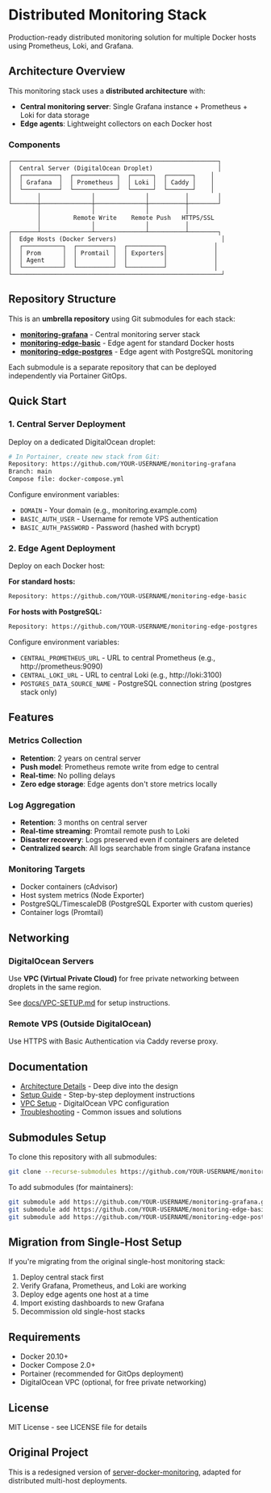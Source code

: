 # Distributed Monitoring Stack

Production-ready distributed monitoring solution for multiple Docker hosts using Prometheus, Loki, and Grafana.

## Architecture Overview

This monitoring stack uses a **distributed architecture** with:
- **Central monitoring server**: Single Grafana instance + Prometheus + Loki for data storage
- **Edge agents**: Lightweight collectors on each Docker host

### Components

```
┌─────────────────────────────────────────────────────────┐
│  Central Server (DigitalOcean Droplet)                  │
│  ┌──────────┐  ┌────────────┐  ┌──────┐  ┌───────┐    │
│  │ Grafana  │  │ Prometheus │  │ Loki │  │ Caddy │    │
│  └──────────┘  └────────────┘  └──────┘  └───────┘    │
│       │              │              │          │        │
└───────┼──────────────┼──────────────┼──────────┼────────┘
        │              │              │          │
        │         Remote Write    Remote Push   HTTPS/SSL
        │              │              │          │
┌───────┴──────────────┴──────────────┴──────────┴────────┐
│  Edge Hosts (Docker Servers)                             │
│  ┌───────────┐  ┌──────────┐  ┌──────────┐             │
│  │ Prom      │  │ Promtail │  │ Exporters│             │
│  │ Agent     │  │          │  │          │             │
│  └───────────┘  └──────────┘  └──────────┘             │
└──────────────────────────────────────────────────────────┘
```

## Repository Structure

This is an **umbrella repository** using Git submodules for each stack:

- **[monitoring-grafana](./grafana/)** - Central monitoring server stack
- **[monitoring-edge-basic](./edge-basic/)** - Edge agent for standard Docker hosts
- **[monitoring-edge-postgres](./edge-postgres/)** - Edge agent with PostgreSQL monitoring

Each submodule is a separate repository that can be deployed independently via Portainer GitOps.

## Quick Start

### 1. Central Server Deployment

Deploy on a dedicated DigitalOcean droplet:

```bash
# In Portainer, create new stack from Git:
Repository: https://github.com/YOUR-USERNAME/monitoring-grafana
Branch: main
Compose file: docker-compose.yml
```

Configure environment variables:
- `DOMAIN` - Your domain (e.g., monitoring.example.com)
- `BASIC_AUTH_USER` - Username for remote VPS authentication
- `BASIC_AUTH_PASSWORD` - Password (hashed with bcrypt)

### 2. Edge Agent Deployment

Deploy on each Docker host:

**For standard hosts:**
```bash
Repository: https://github.com/YOUR-USERNAME/monitoring-edge-basic
```

**For hosts with PostgreSQL:**
```bash
Repository: https://github.com/YOUR-USERNAME/monitoring-edge-postgres
```

Configure environment variables:
- `CENTRAL_PROMETHEUS_URL` - URL to central Prometheus (e.g., http://prometheus:9090)
- `CENTRAL_LOKI_URL` - URL to central Loki (e.g., http://loki:3100)
- `POSTGRES_DATA_SOURCE_NAME` - PostgreSQL connection string (postgres stack only)

## Features

### Metrics Collection
- **Retention**: 2 years on central server
- **Push model**: Prometheus remote write from edge to central
- **Real-time**: No polling delays
- **Zero edge storage**: Edge agents don't store metrics locally

### Log Aggregation
- **Retention**: 3 months on central server
- **Real-time streaming**: Promtail remote push to Loki
- **Disaster recovery**: Logs preserved even if containers are deleted
- **Centralized search**: All logs searchable from single Grafana instance

### Monitoring Targets
- Docker containers (cAdvisor)
- Host system metrics (Node Exporter)
- PostgreSQL/TimescaleDB (PostgreSQL Exporter with custom queries)
- Container logs (Promtail)

## Networking

### DigitalOcean Servers
Use **VPC (Virtual Private Cloud)** for free private networking between droplets in the same region.

See [docs/VPC-SETUP.md](./docs/VPC-SETUP.md) for setup instructions.

### Remote VPS (Outside DigitalOcean)
Use HTTPS with Basic Authentication via Caddy reverse proxy.

## Documentation

- [Architecture Details](./docs/ARCHITECTURE.md) - Deep dive into the design
- [Setup Guide](./docs/SETUP.md) - Step-by-step deployment instructions
- [VPC Setup](./docs/VPC-SETUP.md) - DigitalOcean VPC configuration
- [Troubleshooting](./docs/TROUBLESHOOTING.md) - Common issues and solutions

## Submodules Setup

To clone this repository with all submodules:

```bash
git clone --recurse-submodules https://github.com/YOUR-USERNAME/monitoring-stack.git
```

To add submodules (for maintainers):

```bash
git submodule add https://github.com/YOUR-USERNAME/monitoring-grafana.git grafana
git submodule add https://github.com/YOUR-USERNAME/monitoring-edge-basic.git edge-basic
git submodule add https://github.com/YOUR-USERNAME/monitoring-edge-postgres.git edge-postgres
```

## Migration from Single-Host Setup

If you're migrating from the original single-host monitoring stack:

1. Deploy central stack first
2. Verify Grafana, Prometheus, and Loki are working
3. Deploy edge agents one host at a time
4. Import existing dashboards to new Grafana
5. Decommission old single-host stacks

## Requirements

- Docker 20.10+
- Docker Compose 2.0+
- Portainer (recommended for GitOps deployment)
- DigitalOcean VPC (optional, for free private networking)

## License

MIT License - see LICENSE file for details

## Original Project

This is a redesigned version of [server-docker-monitoring](https://github.com/oliveres/server-docker-monitoring), adapted for distributed multi-host deployments.
